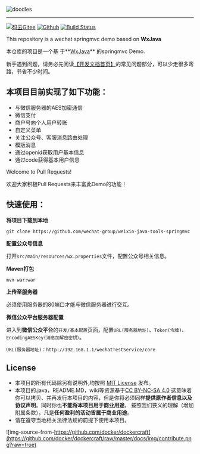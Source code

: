 
![doodles](https://www.google.com/logos/doodles/2016/teachers-day-2016-us-6296626244091904.2-hp2x.gif)

----
[![码云Gitee](https://gitee.com/binary/weixin-java-tools-springmvc/badge/star.svg?theme=blue)](https://gitee.com/binary/weixin-java-tools-springmvc)
[![Github](http://github-svg-buttons.herokuapp.com/star.svg?user=Wechat-Group&repo=weixin-java-demo-springmvc&style=flat&background=1081C1)](https://github.com/Wechat-Group/weixin-java-demo-springmvc)
[![Build Status](https://travis-ci.org/Wechat-Group/weixin-java-demo-springmvc.svg?branch=master)](https://travis-ci.org/Wechat-Group/weixin-java-demo-springmvc)

This repository is a wechat springmvc demo based on **WxJava**

本仓库的项目是一个基 于**[WxJava](https://github.com/wechat-group/WxJava)** 的springmvc Demo.

新手遇到问题，请务必先阅读[【开发文档首页】](https://github.com/Wechat-Group/WxJava/wiki)的常见问题部分，可以少走很多弯路，节省不少时间。


## 本项目目前实现了如下功能：

* 与微信服务器的AES加密通信
* 微信支付
* 商户号向个人用户转账
* 自定义菜单
* 关注公众号、客服消息路由处理
* 模版消息
* 通过openid获取用户基本信息
* 通过code获得基本用户信息


Welcome to Pull Requests!

欢迎大家积极Pull Requests来丰富此Demo的功能！

## 快速使用：

**将项目下载到本地**
```shell
git clone https://github.com/wechat-group/weixin-java-tools-springmvc
```

**配置公众号信息**

打开`src/main/resources/wx.properties`文件，配置公众号相关信息。

**Maven打包**
```shell
mvn war:war
```

**上传至服务器**

必须使用服务器的80端口才能与微信服务器进行交互。

**微信公众平台服务器配置**

进入到**微信公众平台**的`开发/基本配置`页面，配置`URL(服务器地址)`、`Token(令牌)`、`EncodingAESKey(消息加解密密钥）`。
```shell
URL(服务器地址)：http://192.168.1.1/wechatTestService/core
```

## License
- 本项目的所有代码除另有说明外,均按照 [MIT License](https://github.com/racaljk/hosts/blob/master/LICENSE) 发布。
- 本项目的.java，README.MD，wiki等资源基于[CC BY-NC-SA 4.0](https://creativecommons.org/licenses/by-nc-sa/4.0/)
  这意味着你可以拷贝、并再发行本项目的内容，但是你将必须同样**提供原作者信息以及协议声明**。同时你也**不能将本项目用于商业用途**，
  按照我们狭义的理解（增加附属条款），凡是**任何盈利的活动皆属于商业用途**。
- 请在遵守当地相关法律法规的前提下使用本项目。

![img-source-from-https://github.com/docker/dockercraft](https://github.com/docker/dockercraft/raw/master/docs/img/contribute.png?raw=true)
